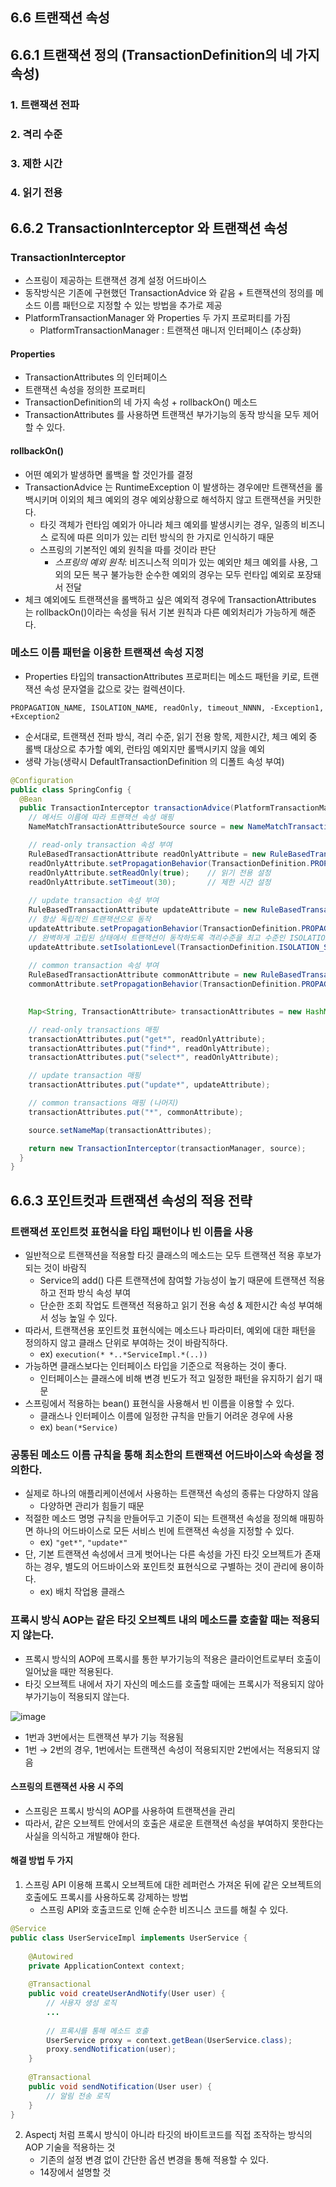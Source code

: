 6.6 트랜잭션 속성
-
## 6.6.1 트랜잭션 정의 (TransactionDefinition의 네 가지 속성)
### 1. 트랜잭션 전파
### 2. 격리 수준
### 3. 제한 시간
### 4. 읽기 전용

## 6.6.2 TransactionInterceptor 와 트랜잭션 속성
### TransactionInterceptor
- 스프링이 제공하는 트랜잭션 경계 설정 어드바이스
- 동작방식은 기존에 구현했던 TransactionAdvice 와 같음 + 트랜잭션의 정의를 메소드 이름 패턴으로 지정할 수 있는 방법을 추가로 제공
- PlatformTransactionManager 와 Properties 두 가지 프로퍼티를 가짐
  - PlatformTransactionManager : 트랜잭션 매니저 인터페이스 (추상화)

#### Properties
- TransactionAttributes 의 인터페이스
- 트랜잭션 속성을 정의한 프로퍼티
- TransactionDefinition의 네 가지 속성 + rollbackOn() 메소드
- TransactionAttributes 를 사용하면 트랜잭션 부가기능의 동작 방식을 모두 제어할 수 있다. 

#### rollbackOn() 
- 어떤 예외가 발생하면 롤백을 할 것인가를 결정
- TransactionAdvice 는 RuntimeException 이 발생하는 경우에만 트랜잭션을 롤백시키며 이외의 체크 예외의 경우 예외상황으로 해석하지 않고 트랜잭션을 커밋한다. 
  - 타깃 객체가 런타임 예외가 아니라 체크 예외를 발생시키는 경우, 일종의 비즈니스 로직에 따른 의미가 있는 리턴 방식의 한 가지로 인식하기 때문
  - 스프링의 기본적인 예외 원칙을 따를 것이라 판단
    - *스프링의 예외 원칙*: 비즈니스적 의미가 있는 예외만 체크 예외를 사용, 그 외의 모든 복구 불가능한 순수한 예외의 경우는 모두 런타입 예외로 포장돼서 전달
- 체크 예외에도 트랜잭션을 롤백하고 싶은 예외적 경우에 TransactionAttributes 는 rollbackOn()이라는 속성을 둬서 기본 원칙과 다른 예외처리가 가능하게 해준다.

### 메소드 이름 패턴을 이용한 트랜잭션 속성 지정
- Properties 타입의 transactionAttributes 프로퍼티는 메소드 패턴을 키로, 트랜잭션 속성 문자열을 값으로 갖는 컬렉션이다. 
```
PROPAGATION_NAME, ISOLATION_NAME, readOnly, timeout_NNNN, -Exception1, +Exception2
```
- 순서대로, 트랜잭션 전파 방식, 격리 수준, 읽기 전용 항목, 제한시간, 체크 예외 중 롤백 대상으로 추가할 예외, 런타임 예외지만 롤백시키지 않을 예외
- 생략 가능(생략시 DefaultTransactionDefinition 의 디폴트 속성 부여)

```java
@Configuration
public class SpringConfig {
  @Bean
  public TransactionInterceptor transactionAdvice(PlatformTransactionManager transactionManager) {
    // 메서드 이름에 따라 트랜잭션 속성 매핑
    NameMatchTransactionAttributeSource source = new NameMatchTransactionAttributeSource();

    // read-only transaction 속성 부여
    RuleBasedTransactionAttribute readOnlyAttribute = new RuleBasedTransactionAttribute();
    readOnlyAttribute.setPropagationBehavior(TransactionDefinition.PROPAGATION_REQUIRED);
    readOnlyAttribute.setReadOnly(true);    // 읽기 전용 설정
    readOnlyAttribute.setTimeout(30);       // 제한 시간 설정
    
    // update transaction 속성 부여
    RuleBasedTransactionAttribute updateAttribute = new RuleBasedTransactionAttribute();
    // 항상 독립적인 트랜잭션으로 동작
    updateAttribute.setPropagationBehavior(TransactionDefinition.PROPAGATION_REQUIRES_NEW);
    // 완벽하게 고립된 상태에서 트랜잭션이 동작하도록 격리수준을 최고 수준인 ISOLATION_SERIALIZABLE 으로 설정
    updateAttribute.setIsolationLevel(TransactionDefinition.ISOLATION_SERIALIZABLE);
    
    // common transaction 속성 부여 
    RuleBasedTransactionAttribute commonAttribute = new RuleBasedTransactionAttribute();
    commonAttribute.setPropagationBehavior(TransactionDefinition.PROPAGATION_REQUIRED);

    
    Map<String, TransactionAttribute> transactionAttributes = new HashMap<>();

    // read-only transactions 매핑
    transactionAttributes.put("get*", readOnlyAttribute);
    transactionAttributes.put("find*", readOnlyAttribute);
    transactionAttributes.put("select*", readOnlyAttribute);

    // update transaction 매핑
    transactionAttributes.put("update*", updateAttribute);

    // common transactions 매핑 (나머지)
    transactionAttributes.put("*", commonAttribute);

    source.setNameMap(transactionAttributes);

    return new TransactionInterceptor(transactionManager, source);
  }
}
```

## 6.6.3 포인트컷과 트랜잭션 속성의 적용 전략
### 트랜잭션 포인트컷 표현식을 타입 패턴이나 빈 이름을 사용
- 일반적으로 트랜잭션을 적용할 타깃 클래스의 메소드는 모두 트랜잭션 적용 후보가 되는 것이 바람직
  - Service의 add() 다른 트랜잭션에 참여할 가능성이 높기 때문에 트랜잭션 적용하고 전파 방식 속성 부여
  - 단순한 조회 작업도 트랜잭션 적용하고 읽기 전용 속성 & 제한시간 속성 부여해서 성능 높일 수 있다. 
- 따라서, 트랜잭션용 포인트컷 표현식에는 메소드나 파라미터, 예외에 대한 패턴을 정의하지 않고 클래스 단위로 부여하는 것이 바람직하다. 
  - ex) `execution(* *..*ServiceImpl.*(..))`
- 가능하면 클래스보다는 인터페이스 타입을 기준으로 적용하는 것이 좋다. 
  - 인터페이스는 클래스에 비해 변경 빈도가 적고 일정한 패턴을 유지하기 쉽기 때문
- 스프링에서 적용하는 bean() 표현식을 사용해서 빈 이름을 이용할 수 있다.
  - 클래스나 인터페이스 이름에 일정한 규칙을 만들기 어려운 경우에 사용
  - ex) `bean(*Service)`

### 공통된 메소드 이름 규칙을 통해 최소한의 트랜잭션 어드바이스와 속성을 정의한다. 
- 실제로 하나의 애플리케이션에서 사용하는 트랜잭션 속성의 종류는 다양하지 않음
  - 다양하면 관리가 힘들기 때문
- 적절한 메소드 명명 규칙을 만들어두고 기준이 되는 트랜잭션 속성을 정의해 매핑하면 하나의 어드바이스로 모든 서비스 빈에 트랜잭션 속성을 지정할 수 있다. 
  - ex) `"get*"`, `"update*"`
- 단, 기본 트랜잭션 속성에서 크게 벗어나는 다른 속성을 가진 타깃 오브젝트가 존재하는 경우, 별도의 어드바이스와 포인트컷 표현식으로 구별하는 것이 관리에 용이하다. 
  - ex) 배치 작업용 클래스

### 프록시 방식 AOP는 같은 타깃 오브젝트 내의 메소드를 호출할 때는 적용되지 않는다.  
- 프록시 방식의 AOP에 프록시를 통한 부가기능의 적용은 클라이언트로부터 호출이 일어났을 때만 적용된다. 
- 타깃 오브젝트 내에서 자기 자신의 메소드를 호출할 때에는 프록시가 적용되지 않아 부가기능이 적용되지 않는다.

![image](https://github.com/user-attachments/assets/9fd2348d-87b2-4cbc-8eb6-9d73719621b9)
- 1번과 3번에서는 트랜잭션 부가 기능 적용됨
- 1번 &rarr; 2번의 경우, 1번에서는 트랜잭션 속성이 적용되지만 2번에서는 적용되지 않음

#### 스프링의 트랜잭션 사용 시 주의
- 스프링은 프록시 방식의 AOP를 사용하여 트랜잭션을 관리
- 따라서, 같은 오브젝트 안에서의 호출은 새로운 트랜잭션 속성을 부여하지 못한다는 사실을 의식하고 개발해야 한다.

#### 해결 방법 두 가지
1. 스프링 API 이용해 프록시 오브젝트에 대한 레퍼런스 가져온 뒤에 같은 오브젝트의 호출에도 프록시를 사용하도록 강제하는 방법
   - 스프링 API와 호출코드로 인해 순수한 비즈니스 코드를 해칠 수 있다.
```java
@Service
public class UserServiceImpl implements UserService {
    
    @Autowired
    private ApplicationContext context;
    
    @Transactional
    public void createUserAndNotify(User user) {
        // 사용자 생성 로직
        ...
        
        // 프록시를 통해 메소드 호출
        UserService proxy = context.getBean(UserService.class);
        proxy.sendNotification(user);
    }
    
    @Transactional
    public void sendNotification(User user) {
        // 알림 전송 로직
    }
}
```
2. Aspectj 처럼 프록시 방식이 아니라 타깃의 바이트코드를 직접 조작하는 방식의 AOP 기술을 적용하는 것
   - 기존의 설정 변경 없이 간단한 옵션 변경을 통해 적용할 수 있다.
   - 14장에서 설명할 것
